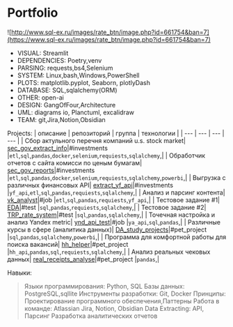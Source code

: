 # Portfolio
![http://www.sql-ex.ru/images/rate_btn/image.php?id=661754&ban=7](https://www.sql-ex.ru/images/rate_btn/image.php?id=661754&ban=7)

- VISUAL:       Streamlit
- DEPENDENCIES: Poetry,venv
- PARSING:      requests,bs4,Selenium
- SYSTEM:       Linux,bash,Windows,PowerShell
- PLOTS:        matplotlib.pyplot, Seaborn, plotlyDash
- DATABASE:     SQL,sqlalchemy(ORM)
- OTHER:        open-ai
- DESIGN:       GangOfFour,Architecture
- UML:          diagrams io, Planctuml, excalidraw
- TEAM:         git,Jira,Notion,Obsidian


Projects:
| описание | репозиторий | группа | технологии |
| --- | --- | --- | --- |
| Сбор актульного перечня компаний u.s. stock market| [sec_gov_extract_info](https://github.com/Nick2201/ynd_api_test)|#investments |`etl`,`sql`,`pandas`,`docker`,`selenium`,`requiests`,`sqlalchemy`,|
| Обработчик отчетов с сайта комисси по ценым бумагам| [sec_gov_reports](https://github.com/Nick2201/sec_gov_reports)|#investments |`etl`,`sql`,`pandas`,`docker`,`selenium`,`requiests`,`sqlalchemy`,`powerbi`,|
| Выгрузка с различных финансовых API| [extract_yf_api]()|#investments |`yf_api`,`etl`,`sql`,`pandas`,`requiests`,`sqlalchemy`,|
| Анализ и парсинг контента| [vk_analyst](https://github.com/Nick2201/vk_analyst)|#job |`etl`,`sql`,`pandas`,`requiests`,`yf_api`,|
| Тестовое задание #1| [EDA]()|#test |`sql`,`pandas`,`requiests`,`sqlalchemy`,|
| Тестовое задание #2| [TRP_rate_system](https://github.com/Nick2201/TRP_rate_system)|#test |`sql`,`pandas`,`sqlalchemy`,|
| Точечная настройка и анализ Yandex metric| [ynd_api_test](https://github.com/Nick2201/ynd_api_test)|#job |`ya_api`,`sql`,`pandas`,|
| Различные курсы в сфере (аналитика данных)| [DA_study_projects](https://github.com/Nick2201/DA_study_projects)|#pet_project |`sql`,`pandas`,`sqlalchemy`,`powerbi`,|
| Программа для комфортной работы для поиска вакансий| [hh_helper](https://github.com/Nick2201/hh_helper)|#pet_project |`hh_api`,`pandas`,`sql`,`requiests`,`sqlalchemy`,|
| Анализ реальных чековых данных| [real_receipts_analyse](https://github.com/Nick2201/real_receipts_analyse)|#pet_project |`pandas`,|



Навыки:
> Языки программирования: Python, SQL
> Базы данных: PostgreSQL,sqllite
> Инструменты разработки: Git, Docker
> Принципы: Проектирование программного обеспечения,Паттерны
> Работа в команде: Atlassian Jira, Notion, Obsidian
> Data Extracting: API, Парсинг
> Разработка аналитических отчетов
